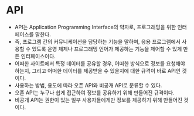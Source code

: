 # API
- API는 Application Programming Interface의 약자로, 프로그래밍을 위한 인터페이스를 말한다.
- 즉, 프로그램 간의 커뮤니케이션을 담당하는 기능을 말하며, 응용 프로그램에서 사용할 수 있도록 운영 체제나 프로그래밍 언어가 제공하는 기능을 제어할 수 있게 만든 인터페이스이다.
- 어떠한 사이트에서 특정 데이터를 공유할 경우, 어떠한 방식으로 정보를 요청해야 하는지, 그리고 어떠한 데이터를 제공받을 수 있을지에 대한 규격이 바로 API인 것이다.
- 사용하는 방법, 용도에 따라 오픈 API와 비공개 API로 분류할 수 있다.
- 오픈 API는 누구나 쉽게 접근하여 정보를 공유하기 위해 만들어진 규격이다.
- 비공개 API는 권한이 있는 일부 사용자들에게만 정보를 제공하기 위해 만들어진 것이다.